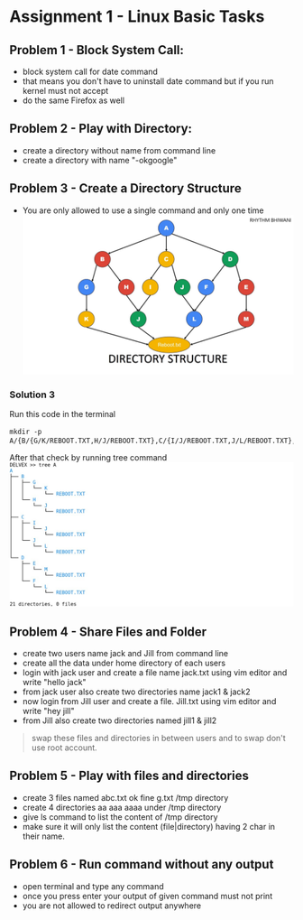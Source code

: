# Assignment 1 - Linux Basic Tasks
## Problem 1 - Block System Call:
* block system call for date command
* that means you don't have to uninstall date command but if you run kernel must not accept
* do the same Firefox as well


## Problem 2 - Play with Directory:
* create a directory without name from command line
* create a directory with name "-okgoogle"

## Problem 3 - Create a Directory Structure
* You are only allowed to use a single command and only one time
![Image of Directory Structure](images/ass1/dirstr.jpg)
### Solution 3
Run this code in the terminal
```
mkdir -p A/{B/{G/K/REBOOT.TXT,H/J/REBOOT.TXT},C/{I/J/REBOOT.TXT,J/L/REBOOT.TXT},D/{F/L/REBOOT.TXT,E/M/REBOOT.TXT}}
```
After that check by running tree command
![Output of tree command](images/ass1/treeOutput.jpg)

## Problem 4 - Share Files and Folder
* create two users name jack and Jill  from command line
* create all the data under home directory of each users
* login with jack user and create a file name  jack.txt using vim editor and write "hello jack"
* from jack user also create two directories name jack1 & jack2
* now login from Jill user and create a file. Jill.txt using vim editor and write "hey jill"
* from Jill also create two directories named jill1 & jill2
> swap these files and directories in between users  and to swap don't use root account.

## Problem 5 - Play with files and directories
* create  3 files named   abc.txt  ok  fine  g.txt  /tmp directory
* create  4  directories   aa aaa aaaa  under  /tmp directory
* give ls command to  list the content of  /tmp directory
* make sure it will only list the content (file|directory)  having 2 char in their name.


## Problem 6 - Run command without any output
* open terminal and type any command
* once you press enter your output of given command must not  print
* you are not allowed to redirect output anywhere
